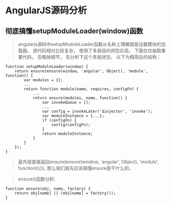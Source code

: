AngularJS源码分析
=================


彻底搞懂setupModuleLoader(window)函数
----------------------------------------
> angularjs源码中setupModuleLoader函数从名称上理解就是设置模块的加载器。 源代码相对比较复杂， 使用了多层级的闭包实现。 下面仅仅抽取重要代码， 忽略掉细节， 先分析下这个多层闭包， 以下为精简后的结构：

```
function setupModuleLoader(window) {
    return ensure(ensure(window, 'angular', Object), 'module', function() {
        var modules = {};
        ...
        return function module(name, requires, configFn) {
            ...
            return ensure(modules, name, function() {
                var invokeQueue = [];
                ...
                var config = invokeLater('$injector', 'invoke');
                var moduleInstance = {...};
                if (configFn) {
                    config(configFn);
                }
                return moduleInstance;
            }
        }
    });
}
```

> 最外层直接返回ensure(ensure(window, 'angular', Object), 'module', function(){}), 那么我们首先应该搞懂ensure是干什么的。

> ensure()函数分析:

```
function ensure(obj, name, factory) {
    return obj[name] || (obj[name] = factory());
}
```



